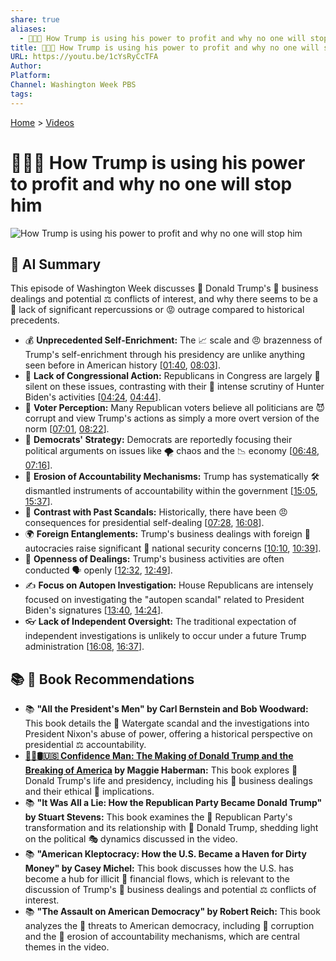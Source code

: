 ```yaml
---
share: true
aliases:
  - 👹🔌🤑 How Trump is using his power to profit and why no one will stop him
title: 👹🔌🤑 How Trump is using his power to profit and why no one will stop him
URL: https://youtu.be/1cYsRyCcTFA
Author: 
Platform: 
Channel: Washington Week PBS
tags: 
---
```

[Home](../index.md) > [Videos](./index.md)  
# 👹🔌🤑 How Trump is using his power to profit and why no one will stop him  
![How Trump is using his power to profit and why no one will stop him](https://youtu.be/1cYsRyCcTFA)  
  
## 🤖 AI Summary  
This episode of Washington Week discusses 📰 Donald Trump's 🏢 business dealings and potential ⚖️ conflicts of interest, and why there seems to be a 🤷 lack of significant repercussions or 😡 outrage compared to historical precedents.  
  
* 💰 **Unprecedented Self-Enrichment:** The 📈 scale and 😠 brazenness of Trump's self-enrichment through his presidency are unlike anything seen before in American history \[[01:40](http://www.youtube.com/watch?v=1cYsRyCcTFA&t=100), [08:03](http://www.youtube.com/watch?v=1cYsRyCcTFA&t=483)\].  
* 🤫 **Lack of Congressional Action:** Republicans in Congress are largely 🙊 silent on these issues, contrasting with their 👀 intense scrutiny of Hunter Biden's activities \[[04:24](http://www.youtube.com/watch?v=1cYsRyCcTFA&t=264), [04:44](http://www.youtube.com/watch?v=1cYsRyCcTFA&t=284)\].  
* 🤔 **Voter Perception:** Many Republican voters believe all politicians are 😈 corrupt and view Trump's actions as simply a more overt version of the norm \[[07:01](http://www.youtube.com/watch?v=1cYsRyCcTFA&t=421), [08:22](http://www.youtube.com/watch?v=1cYsRyCcTFA&t=502)\].  
* 🎯 **Democrats' Strategy:** Democrats are reportedly focusing their political arguments on issues like 🌪️ chaos and the 📉 economy \[[06:48](http://www.youtube.com/watch?v=1cYsRyCcTFA&t=408), [07:16](http://www.youtube.com/watch?v=1cYsRyCcTFA&t=436)\].  
* 🔨 **Erosion of Accountability Mechanisms:** Trump has systematically 🛠️ dismantled instruments of accountability within the government \[[15:05](http://www.youtube.com/watch?v=1cYsRyCcTFA&t=905), [15:37](http://www.youtube.com/watch?v=1cYsRyCcTFA&t=937)\].  
* 📜 **Contrast with Past Scandals:** Historically, there have been 😠 consequences for presidential self-dealing \[[07:28](http://www.youtube.com/watch?v=1cYsRyCcTFA&t=448), [16:08](http://www.youtube.com/watch?v=1cYsRyCcTFA&t=968)\].  
* 🌍 **Foreign Entanglements:** Trump's business dealings with foreign 👑 autocracies raise significant 🚨 national security concerns \[[10:10](http://www.youtube.com/watch?v=1cYsRyCcTFA&t=610), [10:39](http://www.youtube.com/watch?v=1cYsRyCcTFA&t=639)\].  
* 👀 **Openness of Dealings:** Trump's business activities are often conducted 🗣️ openly \[[12:32](http://www.youtube.com/watch?v=1cYsRyCcTFA&t=752), [12:49](http://www.youtube.com/watch?v=1cYsRyCcTFA&t=769)\].  
* ✍️ **Focus on Autopen Investigation:** House Republicans are intensely focused on investigating the "autopen scandal" related to President Biden's signatures \[[13:40](http://www.youtube.com/watch?v=1cYsRyCcTFA&t=820), [14:24](http://www.youtube.com/watch?v=1cYsRyCcTFA&t=864)\].  
* 👓 **Lack of Independent Oversight:** The traditional expectation of independent investigations is unlikely to occur under a future Trump administration \[[16:08](http://www.youtube.com/watch?v=1cYsRyCcTFA&t=968), [16:37](http://www.youtube.com/watch?v=1cYsRyCcTFA&t=997)\].  
  
## 📚 📖 Book Recommendations  
* 📚 **"All the President's Men" by Carl Bernstein and Bob Woodward:** This book details the 🌊 Watergate scandal and the investigations into President Nixon's abuse of power, offering a historical perspective on presidential ⚖️ accountability.  
* **[👹🐍🛢️🇺🇸 Confidence Man: The Making of Donald Trump and the Breaking of America](../books/confidence-man-the-making-of-donald-trump-and-the-breaking-of-america.md) by Maggie Haberman:** This book explores 👨 Donald Trump's life and presidency, including his 🏢 business dealings and their ethical 🤔 implications.  
* 📚 **"It Was All a Lie: How the Republican Party Became Donald Trump" by Stuart Stevens:** This book examines the 🐘 Republican Party's transformation and its relationship with 👨 Donald Trump, shedding light on the political 🎭 dynamics discussed in the video.  
* 📚 **"American Kleptocracy: How the U.S. Became a Haven for Dirty Money" by Casey Michel:** This book discusses how the U.S. has become a hub for illicit 💸 financial flows, which is relevant to the discussion of Trump's 🏢 business dealings and potential ⚖️ conflicts of interest.  
* 📚 **"The Assault on American Democracy" by Robert Reich:** This book analyzes the 🎯 threats to American democracy, including 👿 corruption and the 🔨 erosion of accountability mechanisms, which are central themes in the video.